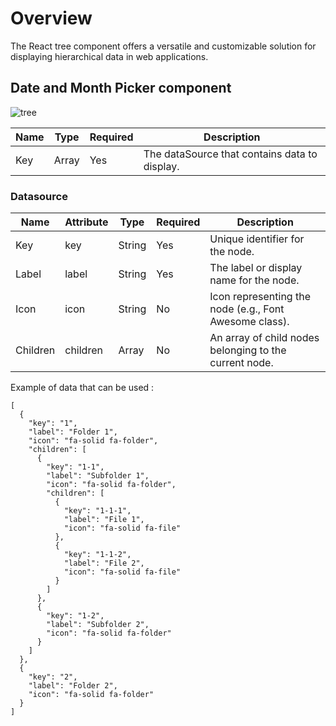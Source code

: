 # Overview

The React tree component offers a versatile and customizable solution for displaying hierarchical data in web applications. 


## Date and Month Picker component 

![tree](/treeComponent)


| Name       | Type       | Required | Description                                       |
| ---------- | ---------- | -------- | ------------------------------------------------- |
| Key        | Array     | Yes      | The dataSource that contains data to display.                  |

### Datasource

| Name       | Attribute | Type       | Required | Description                                       |
| ---------- | --------- | ---------- | -------- | ------------------------------------------------- |
| Key        | key       | String     | Yes      | Unique identifier for the node.                   |
| Label      | label     | String     | Yes      | The label or display name for the node.           |
| Icon       | icon      | String     | No       | Icon representing the node (e.g., Font Awesome class). |
| Children   | children  | Array      | No       | An array of child nodes belonging to the current node. |

Example of data that can be used :

```
[
  {
    "key": "1",
    "label": "Folder 1",
    "icon": "fa-solid fa-folder",
    "children": [
      {
        "key": "1-1",
        "label": "Subfolder 1",
        "icon": "fa-solid fa-folder",
        "children": [
          {
            "key": "1-1-1",
            "label": "File 1",
            "icon": "fa-solid fa-file"
          },
          {
            "key": "1-1-2",
            "label": "File 2",
            "icon": "fa-solid fa-file"
          }
        ]
      },
      {
        "key": "1-2",
        "label": "Subfolder 2",
        "icon": "fa-solid fa-folder"
      }
    ]
  },
  {
    "key": "2",
    "label": "Folder 2",
    "icon": "fa-solid fa-folder"
  }
]
```